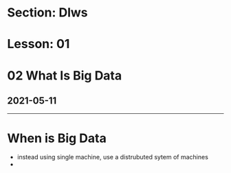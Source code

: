 # Section: Dlws
# Lesson: 01
# 02 What Is Big Data
## 2021-05-11
---

# When is Big Data
- instead using single machine, use a distrubuted sytem of machines
- 